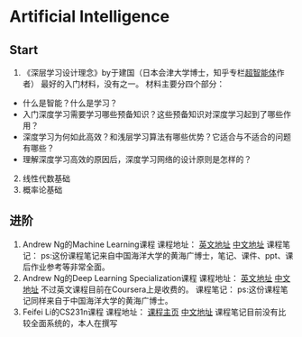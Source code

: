 # Artificial Intelligence
## Start
   1. 《深层学习设计理念》by于建国（日本会津大学博士，知乎专栏[超智能体](https://zhuanlan.zhihu.com/p/27857399)作者）
   最好的入门材料，没有之一。
   材料主要分四个部分：
   * 什么是智能？什么是学习？
   * 入门深度学习需要学习哪些预备知识？这些预备知识对深度学习起到了哪些作用？
   * 深度学习为何如此高效？和浅层学习算法有哪些优势？它适合与不适合的问题有哪些？
   * 理解深度学习高效的原因后，深度学习网络的设计原则是怎样的？
   2. 线性代数基础
   3. 概率论基础
## 进阶
   1. Andrew Ng的Machine Learning课程
   课程地址：
   [英文地址]('https://www.coursera.org/learn/machine-learning')
   [中文地址]('https://study.163.com/course/courseMain.htm?courseId=1004570029')
   课程笔记：
   []('https://github.com/fengdu78/Coursera-ML-AndrewNg-Notes')
   ps:这份课程笔记来自中国海洋大学的黄海广博士，笔记、课件、ppt、课后作业参考等非常全面。
   2. Andrew Ng的Deep Learning Specialization课程
   课程地址：
   [英文地址]('https://www.coursera.org/specializations/deep-learning')
   [中文地址]('https://mooc.study.163.com/university/deeplearning_ai#/c')
   不过英文课程目前在Coursera上是收费的。
   课程笔记：
   []('https://github.com/fengdu78/deeplearning_ai_books')
   ps:这份课程笔记同样来自于中国海洋大学的黄海广博士。
   3. Feifei Li的CS231n课程
   课程地址：
   [课程主页]('http://cs231n.stanford.edu/')
   [中文地址]('https://study.163.com/course/courseMain.htm?courseId=1004697005')
   课程笔记目前没有比较全面系统的，本人在撰写
   
   
   
